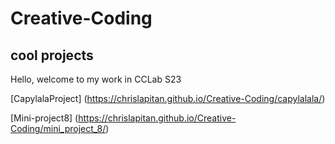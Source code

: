 # Creative-Coding
 ## cool projects
 Hello, welcome to my work in CCLab S23

 [CapylalaProject] (https://chrislapitan.github.io/Creative-Coding/capylalala/)

 [Mini-project8] (https://chrislapitan.github.io/Creative-Coding/mini_project_8/)
